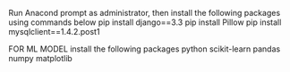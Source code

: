 

Run Anacond prompt as administrator, then install the following packages using commands below
pip install django==3.3
pip install Pillow
pip install mysqlclient==1.4.2.post1

FOR ML MODEL install the following packages
python 
scikit-learn
pandas 
numpy
matplotlib

